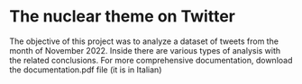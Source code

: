 # The nuclear theme on Twitter #

The objective of this project was to analyze a dataset of tweets from the month of November 2022. Inside there are various types of analysis with the related conclusions.
For more comprehensive documentation, download the documentation.pdf file (it is in Italian)
